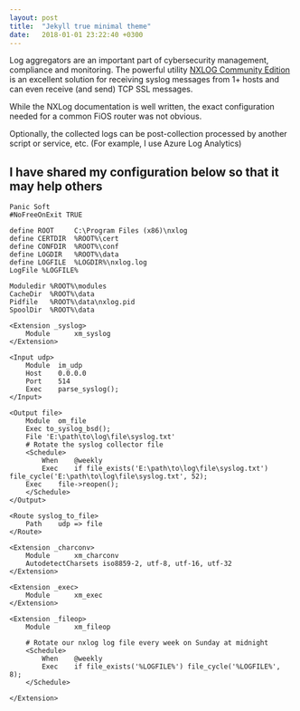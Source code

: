 ```yaml
---
layout: post
title:  "Jekyll true minimal theme"
date:   2018-01-01 23:22:40 +0300
---
```


Log aggregators are an important part of cybersecurity management, compliance and monitoring. The powerful utility [NXLOG Community Edition](https://nxlog.co/products/nxlog-community-edition) is an excellent solution for receiving syslog messages from 1+ hosts and can even receive (and send) TCP SSL messages.

While the NXLog documentation is well written, the exact configuration needed for a common FiOS router was not obvious.

Optionally, the collected logs can be post-collection processed by another script or service, etc. (For example, I use Azure Log Analytics)

## I have shared my configuration below so that it may help others

```
Panic Soft
#NoFreeOnExit TRUE

define ROOT     C:\Program Files (x86)\nxlog
define CERTDIR  %ROOT%\cert
define CONFDIR  %ROOT%\conf
define LOGDIR   %ROOT%\data
define LOGFILE  %LOGDIR%\nxlog.log
LogFile %LOGFILE%

Moduledir %ROOT%\modules
CacheDir  %ROOT%\data
Pidfile   %ROOT%\data\nxlog.pid
SpoolDir  %ROOT%\data

<Extension _syslog>
    Module      xm_syslog
</Extension>

<Input udp>
    Module  im_udp
    Host    0.0.0.0
    Port    514
    Exec    parse_syslog();
</Input>

<Output file>
    Module  om_file
    Exec to_syslog_bsd();
    File 'E:\path\to\log\file\syslog.txt'
    # Rotate the syslog collector file
    <Schedule>
        When    @weekly
        Exec    if file_exists('E:\path\to\log\file\syslog.txt') file_cycle('E:\path\to\log\file\syslog.txt', 52);
	Exec	file->reopen();
    </Schedule>
</Output>

<Route syslog_to_file>
    Path    udp => file
</Route>

<Extension _charconv>
    Module      xm_charconv
    AutodetectCharsets iso8859-2, utf-8, utf-16, utf-32
</Extension>

<Extension _exec>
    Module      xm_exec
</Extension>

<Extension _fileop>
    Module      xm_fileop

    # Rotate our nxlog log file every week on Sunday at midnight
    <Schedule>
        When    @weekly
        Exec    if file_exists('%LOGFILE%') file_cycle('%LOGFILE%', 8);
    </Schedule>

</Extension>
```
